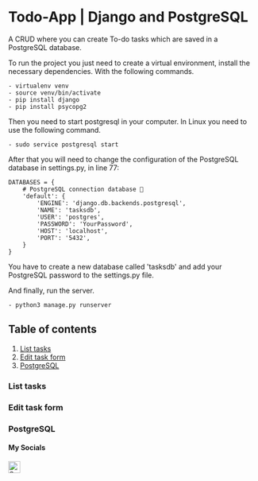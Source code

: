 # Todo-App | Django and PostgreSQL

A CRUD where you can create To-do tasks which are saved in a PostgreSQL database.

To run the project you just need to create a virtual environment, install the necessary dependencies. With the following commands.

```
- virtualenv venv
- source venv/bin/activate
- pip install django
- pip install psycopg2
```

Then you need to start postgresql in your computer. In Linux you need to use the following command.

```
- sudo service postgresql start
```

After that you will need to change the configuration of the PostgreSQL database in settings.py, in line 77:

```
DATABASES = {
    # PostgreSQL connection database 🐘
    'default': {
        'ENGINE': 'django.db.backends.postgresql',
        'NAME': 'tasksdb',
        'USER': 'postgres',
        'PASSWORD': 'YourPassword',
        'HOST': 'localhost',
        'PORT': '5432',
    }
}
```

You have to create a new database called 'tasksdb' and add your PostgreSQL password to the settings.py file.

And finally, run the server.

```
- python3 manage.py runserver
```


## Table of contents
1. [List tasks](#tasks)
2. [Edit task form](#edit)
3. [PostgreSQL](#sql)

### List tasks <a name="tasks"></a>

### Edit task form <a name="edit"></a>

### PostgreSQL<a name="sql"></a>


#### My Socials
<a href="https://www.linkedin.com/in/salmeron-alvarado/"><img align="left" src="https://raw.githubusercontent.com/yushi1007/yushi1007/main/images/linkedin.svg" alt="Salmeron | LinkedIn" width="24px"/></a>

